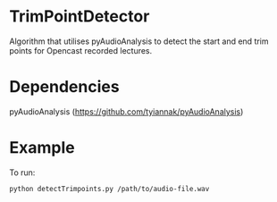 # TrimPointDetector
Algorithm that utilises pyAudioAnalysis to detect the start and end trim points for Opencast recorded lectures.

# Dependencies
pyAudioAnalysis (https://github.com/tyiannak/pyAudioAnalysis)

# Example
To run:

```
python detectTrimpoints.py /path/to/audio-file.wav

```
